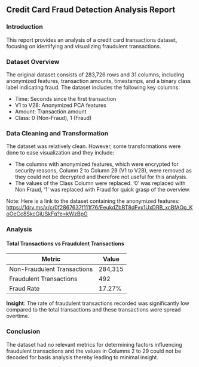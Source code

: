 ## Credit Card Fraud Detection Analysis Report

### Introduction

This report provides an analysis of a credit card transactions dataset, focusing on identifying and visualizing fraudulent transactions. 

### Dataset Overview

The original dataset consists of 283,726 rows and 31 columns, including anonymized features, transaction amounts, timestamps, and a binary class label indicating fraud. The dataset includes the following key columns:

- Time: Seconds since the first transaction
- V1 to V28: Anonymized PCA features
- Amount: Transaction amount
- Class: 0 (Non-Fraud), 1 (Fraud)

### Data Cleaning and Transformation

The dataset was relatively clean. However, some transformations were done to ease visualization and they include:

-	The columns with anonymized features, which were encrypted for security reasons, Column 2 to Column 29 (V1 to V28), were removed as they could not be decrypted and therefore not useful for this analysis. 
-	The values of the Class Column were replaced. ‘0’ was replaced with Non Fraud, ‘1’ was replaced with Fraud for quick grasp of the overview.

Note: Here is a link to the dataset containing the anonymized features: https://1drv.ms/x/c/0f2867637f111f76/EeukdZbBT8dFvx1UxDRB_xcBfAOp_KoOeCc8SkcGjUSkFg?e=kWzBpG

### Analysis

#### Total Transactions vs Fraudulent Transactions
|Metric|Value|
|---|---|
|Non-Fraudulent Transactions|284,315|
|Fraudulent Transactions|492|
|Fraud Rate|17.27%|

**Insight**: The rate of fraudulent transactions recorded was significantly low compared to the total transactions and these transactions were spread overtime.

### Conclusion

The dataset had no relevant metrics for determining factors influencing fraudulent transactions and the values in Columns 2 to 29 could not be decoded for basis analysis thereby leading to minimal insight.
